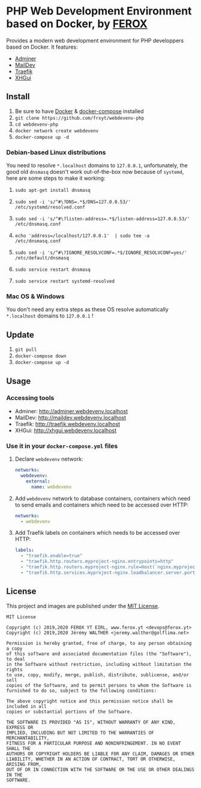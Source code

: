 # PHP Web Development Environment based on Docker, by [FEROX](https://ferox.yt)

Provides a modern web development environment for PHP developpers based on Docker. It features:

* [Adminer](https://www.adminer.org/)
* [MailDev](https://github.com/maildev/maildev)
* [Traefik](https://docs.traefik.io/)
* [XHGui](https://github.com/frxyt/docker-xhgui-dev)

## Install

1. Be sure to have [Docker](https://hub.docker.com/?overlay=onboarding) & [docker-compose](https://docs.docker.com/compose/install/) installed
1. `git clone https://github.com/frxyt/webdevenv-php`
1. `cd webdevenv-php`
1. `docker network create webdevenv`
1. `docker-compose up -d`

### Debian-based Linux distributions

You need to resolve `*.localhost` domains to `127.0.0.1`, unfortunately, the good old `dnsmasq` doesn't work out-of-the-box now because of `systemd`, here are some steps to make it working:

1. `sudo apt-get install dnsmasq`
1. `sudo sed -i 's/^#\?DNS=.*$/DNS=127.0.0.53/' /etc/systemd/resolved.conf`
1. `sudo sed -i 's/^#\?listen-address=.*$/listen-address=127.0.0.53/' /etc/dnsmasq.conf`
1. `echo 'address=/localhost/127.0.0.1'  | sudo tee -a /etc/dnsmasq.conf`

1. `sudo sed -i 's/^#\?IGNORE_RESOLVCONF=.*$/IGNORE_RESOLVCONF=yes/' /etc/default/dnsmasq`
1. `sudo service restart dnsmasq`
1. `sudo service restart systemd-resolved`

### Mac OS & Windows

You don't need any extra steps as these OS resolve automatically `*.localhost` domains to `127.0.0.1` !

## Update

1. `git pull`
1. `docker-compose down`
1. `docker-compose up -d`

## Usage

### Accessing tools

* Adminer: http://adminer.webdevenv.localhost
* MailDev: http://maildev.webdevenv.localhost
* Traefik: http://traefik.webdevenv.localhost
* XHGui: http://xhgui.webdevenv.localhost

### Use it in your `docker-compose.yml` files

1. Declare `webdevenv` network:
   ```yaml
   networks: 
     webdevenv:
       external: 
         name: webdevenv
   ```
1. Add `webdevenv` network to database containers, containers which need to send emails and containers which need to be accessed over HTTP:
   ```yaml
   networks: 
     - webdevenv
   ```
1. Add Traefik labels on containers which needs to be accessed over HTTP:
   ```yaml
   labels: 
     - "traefik.enable=true"
     - "traefik.http.routers.myproject-nginx.entrypoints=http"
     - "traefik.http.routers.myproject-nginx.rule=Host(`nginx.myproject.localhost`)"
     - "traefik.http.services.myproject-nginx.loadbalancer.server.port=80"
   ```

## License

This project and images are published under the [MIT License](LICENSE).

```
MIT License

Copyright (c) 2019,2020 FEROX YT EIRL, www.ferox.yt <devops@ferox.yt>
Copyright (c) 2019,2020 Jérémy WALTHER <jeremy.walther@golflima.net>

Permission is hereby granted, free of charge, to any person obtaining a copy
of this software and associated documentation files (the "Software"), to deal
in the Software without restriction, including without limitation the rights
to use, copy, modify, merge, publish, distribute, sublicense, and/or sell
copies of the Software, and to permit persons to whom the Software is
furnished to do so, subject to the following conditions:

The above copyright notice and this permission notice shall be included in all
copies or substantial portions of the Software.

THE SOFTWARE IS PROVIDED "AS IS", WITHOUT WARRANTY OF ANY KIND, EXPRESS OR
IMPLIED, INCLUDING BUT NOT LIMITED TO THE WARRANTIES OF MERCHANTABILITY,
FITNESS FOR A PARTICULAR PURPOSE AND NONINFRINGEMENT. IN NO EVENT SHALL THE
AUTHORS OR COPYRIGHT HOLDERS BE LIABLE FOR ANY CLAIM, DAMAGES OR OTHER
LIABILITY, WHETHER IN AN ACTION OF CONTRACT, TORT OR OTHERWISE, ARISING FROM,
OUT OF OR IN CONNECTION WITH THE SOFTWARE OR THE USE OR OTHER DEALINGS IN THE
SOFTWARE.
```